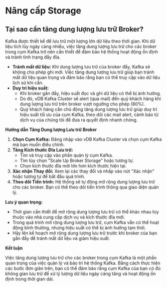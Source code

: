 # Nâng cấp Storage

## Tại sao cần tăng dung lượng lưu trữ Broker?

Kafka được thiết kế để lưu trữ một lượng lớn dữ liệu theo thời gian. Khi dữ liệu tích lũy ngày càng nhiều, việc tăng dung lượng lưu trữ cho các broker trong cụm Kafka trở nên cần thiết để đảm bảo hệ thống hoạt động ổn định và tránh tình trạng đầy đĩa.

* **Tránh mất dữ liệu:** Khi dung lượng lưu trữ của broker đầy, Kafka sẽ không cho phép ghi mới. Việc tăng dung lượng lưu trữ giúp bạn tránh mất dữ liệu quan trọng và đảm bảo rằng bạn có thể truy cập vào dữ liệu lịch sử khi cần.
* **Duy trì hiệu suất:**&#x20;
  * Khi broker gần đầy, hiệu suất đọc và ghi dữ liệu có thể bị ảnh hưởng.&#x20;
  * Do đó, vDB Kafka Cluster sẽ alert (qua mail) đến quý khách hàng khi dung lượng lưu trữ trên broker vượt ngưỡng cho phép (80%).&#x20;
  * Quý khách hàng cần chủ động tăng dung lượng lưu trữ giúp duy trì hiệu suất tối ưu của cụm Kafka, theo dõi các mail alert, cảnh báo từ dịch vụ của chúng tôi để đưa ra quyết định nhanh chóng.

**Hướng dẫn Tăng Dung lượng Lưu trữ Broker**

1. **Chọn Cụm Kafka:** Đăng nhập vào vDB Kafka Cluster và chọn cụm Kafka mà bạn muốn điều chỉnh.
2. **Tăng Kích thước Đĩa Lưu trữ:**
   * Tìm và truy cập vào phần quản lý cụm Kafka.
   * Tìm tùy chọn "Scale Up Broker Storage" hoặc tương tự.
   * Chọn kích thước đĩa mới lớn hơn kích thước hiện tại.
3. **Xác nhận Thay đổi:** Xem lại các thay đổi và nhấp vào nút "Xác nhận" hoặc tương tự để bắt đầu quá trình.
4. **Theo dõi Tiến trình:** Hệ thống sẽ tự động mở rộng dung lượng lưu trữ cho các broker. Bạn có thể theo dõi tiến trình thông qua giao diện quản lý.

**Lưu ý quan trọng:**

* Thời gian cần thiết để mở rộng dung lượng lưu trữ có thể khác nhau tùy thuộc vào nhà cung cấp dịch vụ và kích thước đĩa mới.
* Trong quá trình mở rộng dung lượng lưu trữ, cụm Kafka vẫn có thể hoạt động bình thường, nhưng hiệu suất có thể bị ảnh hưởng tạm thời.
* Hãy lên kế hoạch mở rộng dung lượng lưu trữ trước khi broker của bạn gần đầy để tránh mất dữ liệu và giảm hiệu suất.

**Kết luận**

Việc tăng dung lượng lưu trữ cho các broker trong cụm Kafka là một phần quan trọng của việc quản lý và bảo trì hệ thống Kafka. Bằng cách thực hiện các bước đơn giản trên, bạn có thể đảm bảo rằng cụm Kafka của bạn có đủ không gian lưu trữ để xử lý lượng dữ liệu ngày càng tăng và hoạt động ổn định trong thời gian dài.
